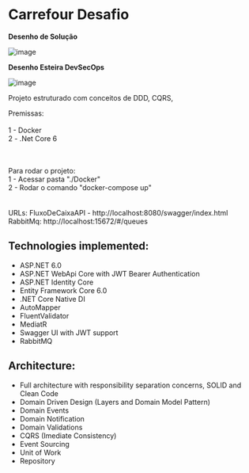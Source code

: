 # Carrefour Desafio
<b>Desenho de Solução </b>

![image](https://user-images.githubusercontent.com/13989921/217170216-7bbf3ff3-bf39-40c5-b465-1b505db05cc5.png)

<b>Desenho Esteira DevSecOps</b>

![image](https://user-images.githubusercontent.com/13989921/217170523-3e763f7d-e4ff-4f78-9283-6b64198cc414.png)



Projeto estruturado com conceitos de DDD, CQRS, 



Premissas:</br></br>
1 - Docker</br>
2 - .Net Core 6</br>

</br></br>
Para rodar o projeto:
</br>
1 - Acessar pasta "./Docker"</br>
2 - Rodar o comando "docker-compose up"</br>
</br></br>
URLs:
FluxoDeCaixaAPI - http://localhost:8080/swagger/index.html</br>
RabbitMq: http://localhost:15672/#/queues </br>

## Technologies implemented:

- ASP.NET 6.0
 - ASP.NET WebApi Core with JWT Bearer Authentication
 - ASP.NET Identity Core
- Entity Framework Core 6.0
- .NET Core Native DI
- AutoMapper
- FluentValidator
- MediatR
- Swagger UI with JWT support
- RabbitMQ


## Architecture:

- Full architecture with responsibility separation concerns, SOLID and Clean Code
- Domain Driven Design (Layers and Domain Model Pattern)
- Domain Events
- Domain Notification
- Domain Validations
- CQRS (Imediate Consistency)
- Event Sourcing
- Unit of Work
- Repository

